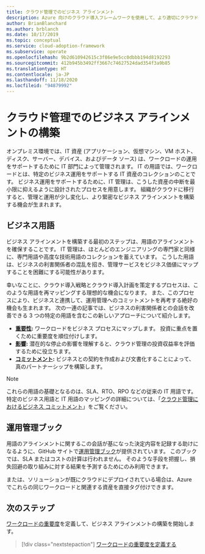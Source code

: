 ```yaml
---
title: クラウド管理でのビジネス アラインメント
description: Azure 向けのクラウド導入フレームワークを使用して、より適切にクラウド運用を管理し、より緊密なビジネス アラインメントを構築する方法を学習します。
author: BrianBlanchard
ms.author: brblanch
ms.date: 10/17/2019
ms.topic: conceptual
ms.service: cloud-adoption-framework
ms.subservice: operate
ms.openlocfilehash: 9b2d610942615c3f86e9e5cc0dbbb194d8192293
ms.sourcegitcommit: 412b945b3492ff3667c74627524dad354f3a9b85
ms.translationtype: HT
ms.contentlocale: ja-JP
ms.lasthandoff: 11/18/2020
ms.locfileid: "94879992"
---
```

# <a name="create-business-alignment-in-cloud-management"></a>クラウド管理でのビジネス アラインメントの構築

オンプレミス環境では、IT 資産 (アプリケーション、仮想マシン、VM ホスト、ディスク、サーバー、デバイス、およびデータ ソース) は、ワークロードの運用をサポートするために IT 部門によって管理されます。 IT の用語では、ワークロードとは、特定のビジネス運用をサポートする IT 資産のコレクションのことです。 ビジネス運用をサポートするために、IT 管理は、こうした資産の中断を最小限に抑えるように設計されたプロセスを用意します。 組織がクラウドに移行すると、管理と運用が少し変化し、より緊密なビジネス アラインメントを構築する機会が生まれます。

## <a name="business-vernacular"></a>ビジネス用語

ビジネス アラインメントを構築する最初のステップは、用語のアラインメントを確保することです。 IT 管理は、ほとんどのエンジニアリングの専門家と同様に、専門用語や高度な技術用語のコレクションを蓄えています。 こうした用語は、ビジネスの利害関係者の混乱を招き、管理サービスをビジネス価値にマップすることを困難にする可能性があります。

幸いなことに、クラウド導入戦略とクラウド導入計画を策定するプロセスは、このような用語を再マッピングする理想的な機会になります。 また、このプロセスにより、ビジネスと連携して、運用管理へのコミットメントを再考する絶好の機会も生まれます。 次の一連の記事では、ビジネスの利害関係者との会話を改善できる 3 つの特定の用語を含むこの新しいアプローチについて紹介します。

- **[重要性](./criticality.md):** ワークロードをビジネス プロセスにマップします。 投資に重点を置くために重要度を順位付けします。
- **[影響](./impact.md):** 潜在的な停止の影響を理解すると、クラウド管理の投資収益率を評価するために役立ちます。
- **[コミットメント](./commitment.md):** ビジネスとの契約を作成および文書化することによって、真のパートナーシップを構築します。

> [!NOTE]
> これらの用語の基礎となるのは、SLA、RTO、RPO などの従来の IT 用語です。 特定のビジネス用語と IT 用語のマッピングの詳細については、「[クラウド管理におけるビジネス コミットメント](./commitment.md)」をご覧ください。

## <a name="operations-management-workbook"></a>運用管理ブック

用語のアラインメントに関するこの会話が基になった決定内容を記録する助けになるように、GitHub サイトで[運用管理ブック](https://raw.githubusercontent.com/Microsoft/CloudAdoptionFramework/master/manage/opsmanagementworkbook.xlsx)が提供されています。 このブックでは、SLA またはコストの計算は行われません。 そのような手段を把握し、損失回避の取り組みに対する結果を予測するためにのみ利用できます。

または、ソリューションが既にクラウドにデプロイされている場合は、Azure でこれらの同じワークロードと関連する資産を直接タグ付けできます。

## <a name="next-steps"></a>次のステップ

[ワークロードの重要度](./criticality.md)を定義して、ビジネス アラインメントの構築を開始します。

> [!div class="nextstepaction"]
> [ワークロードの重要度を定義する](./criticality.md)
